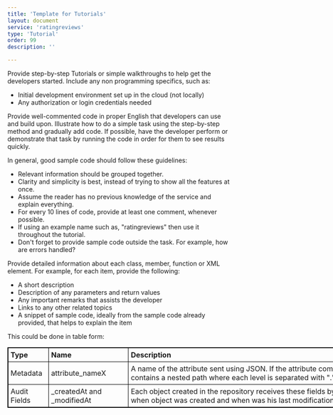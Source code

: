 ```yaml
---
title: 'Template for Tutorials'
layout: document
service: 'ratingreviews'
type: 'Tutorial'
order: 99
description: ''

---
```


Provide step-by-step Tutorials or simple walkthroughs to help get the developers started. Include any non programming specifics, such as:

* Initial development environment set up in the cloud (not locally)
* Any authorization or login credentials needed

Provide well-commented code in proper English that developers can use and build upon. Illustrate how to do a simple task using the step-by-step method and gradually add code. If possible, have the developer perform or demonstrate that task by running the code in order for them to see results quickly.

In general, good sample code should follow these guidelines:

* Relevant information should be grouped together.
* Clarity and simplicity is best, instead of trying to show all the features at once.
* Assume the reader has no previous knowledge of the service and explain everything.
* For every 10 lines of code, provide at least one comment, whenever possible.
* If using an example name such as, "ratingreviews" then use it throughout the tutorial.
* Don't forget to provide sample code outside the task. For example, how are errors handled?

Provide detailed information about each class, member, function or XML element. For example, for each item, provide the following:

* A short description
* Description of any parameters and return values
* Any important remarks that assists the developer
* Links to any other related topics
* A snippet of sample code, ideally from the sample code already provided, that helps to explain the item

This could be done in table form:
<style>
table,th,td
{
border:1px solid black;
border-collapse:collapse;
}
th,td
{
padding:5px;
}
th
{
text-align:left;
}
</style>
<table style="width:1000px">
<tr>
  <td><strong>Type</strong></td>
  <td><strong>Name</strong></td>
  <td><strong>Description</strong></td>
</tr>
<tr>
  <td>Metadata</td>
  <td>attribute_nameX</td> 
  <td>A name of the attribute sent using JSON. If the attribute comes from nested data, the name contains a nested path where each level is separated with "." (dot).</td>
</tr>
<tr>
  <td>Audit Fields</td>
  <td>_createdAt and _modifiedAt</td> 
  <td>Each object created in the repository receives these fields by default to keep information about when object was created and when was his last modification performed.</td>
</tr>
</table>
<br>
